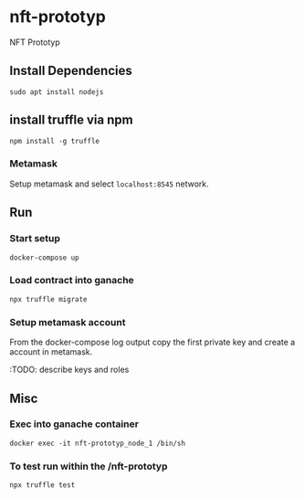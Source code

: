 # nft-prototyp

NFT Prototyp


## Install Dependencies

```
sudo apt install nodejs
```

## install truffle via npm

```
npm install -g truffle
```

### Metamask

Setup metamask and select `localhost:8545` network.

## Run

### Start setup
```
docker-compose up
```

### Load contract into ganache
```
npx truffle migrate
```

### Setup metamask account

From the docker-compose log output copy the first private key and create a account in metamask.

:TODO: describe keys and roles



## Misc
### Exec into ganache container

```
docker exec -it nft-prototyp_node_1 /bin/sh
```

### To test run within the /nft-prototyp

```
npx truffle test
```

